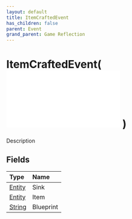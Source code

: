 ```yaml
---
layout: default
title: ItemCraftedEvent
has_children: false
parent: Event
grand_parent: Game Reflection
---
```

# ItemCraftedEvent( ![ EntityEventBase ](/game-reflection/events/entity_event_base.md) )
Description 

## Fields
| Type | Name |
|:-------------|:--------------|
| [Entity](/game-reflection/classes/entity.md) | Sink |
| [Entity](/game-reflection/classes/entity.md) | Item |
| [String](/game-reflection/components/string.md) | Blueprint |
